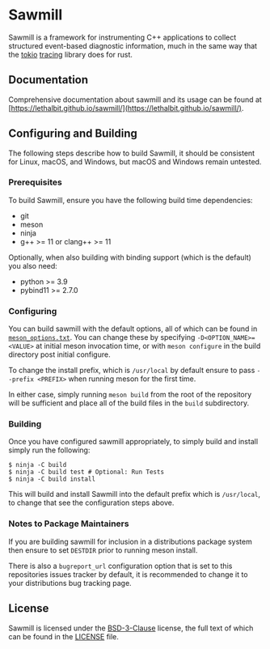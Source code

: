 # Sawmill

Sawmill is a framework for instrumenting C++ applications to collect structured event-based diagnostic information, much in the same way that the [tokio](https://tokio.rs/) [tracing](https://tracing.rs/tracing/index.html) library does for rust.


## Documentation

Comprehensive documentation about sawmill and its usage can be found at [https://lethalbit.github.io/sawmill/](https://lethalbit.github.io/sawmill/).


## Configuring and Building

The following steps describe how to build Sawmill, it should be consistent for Linux, macOS, and Windows, but macOS and Windows remain untested.


### Prerequisites

To build Sawmill, ensure you have the following build time dependencies:
 * git
 * meson
 * ninja
 * g++ >= 11 or clang++ >= 11

Optionally, when also building with binding support (which is the default) you also need:
 * python >= 3.9
 * pybind11 >= 2.7.0


### Configuring

You can build sawmill with the default options, all of which can be found in [`meson_options.txt`](meson_options.txt). You can change these by specifying `-D<OPTION_NAME>=<VALUE>` at initial meson invocation time, or with `meson configure` in the build directory post initial configure.

To change the install prefix, which is `/usr/local` by default ensure to pass `--prefix <PREFIX>` when running meson for the first time.

In either case, simply running `meson build` from the root of the repository will be sufficient and place all of the build files in the `build` subdirectory.

### Building

Once you have configured sawmill appropriately, to simply build and install simply run the following:

```
$ ninja -C build
$ ninja -C build test # Optional: Run Tests
$ ninja -C build install
```

This will build and install Sawmill into the default prefix which is `/usr/local`, to change that see the configuration steps above.

### Notes to Package Maintainers

If you are building sawmill for inclusion in a distributions package system then ensure to set `DESTDIR` prior to running meson install.

There is also a `bugreport_url` configuration option that is set to this repositories issues tracker by default, it is recommended to change it to your distributions bug tracking page.

## License

Sawmill is licensed under the [BSD-3-Clause](https://spdx.org/licenses/BSD-3-Clause.html) license, the full text of which can be found in the [LICENSE](./LICENSE) file.
